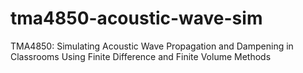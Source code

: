# tma4850-acoustic-wave-sim
TMA4850: Simulating Acoustic Wave Propagation and Dampening in Classrooms Using Finite Difference and Finite Volume Methods
